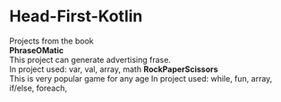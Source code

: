# Head-First-Kotlin
Projects from the book  
**PhraseOMatic**  
This project can generate advertising frase.  
In project used: var, val, array, math
**RockPaperScissors**  
This is very popular game for any age
In project used: while, fun, array, if/else, foreach, 
